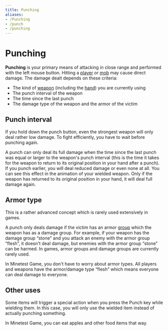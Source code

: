 ```yaml
---
title: Punching
aliases:
- /Punching
- /punch
- /punching
---
```


# Punching

**Punching** is your primary means of attacking in close range and performed with the left mouse button. Hitting a [player](/for-players/player) or [mob](/for-players/mobs) may cause direct damage. The damage dealt depends on these criteria:

*   The kind of [weapon](/for-players/tool#weapons) (including the [hand](/hand)) you are currently using
*   The punch interval of the weapon
*   The time since the last punch
*   The damage type of the weapon and the armor of the victim

Punch interval
--------------

If you hold down the punch button, even the strongest weapon will only deal rather low damage. To fight efficiently, you have to wait before punching again.

A punch can only deal its full damage when the time since the last punch was equal or larger to the weapon's punch interval (this is the time it takes for the weapon to return to its original position in your hand after a punch). If you punch earlier, you will deal reduced damage or even none at all. You can see this effect in the animation of your wielded weapon. Only if the weapon has returned to its original position in your hand, it will deal full damage again.

Armor type
----------

This is a rather advanced concept which is rarely used extensively in games.

A punch only deals damage if the victim has an armor [group](/groups) which the weapon has as a damage group. For example, if your weapon has the damage group “stone” and you attack an enemy with the armor group “flesh”, it doesn't deal damage, but enemies with the armor group “stone” can be harmed. In games, armor groups and damage groups are currently rarely used.

In Minetest Game, you don't have to worry about armor types. All players and weapons have the armor/damage type “flesh” which means everyone can deal damage to everyone.

Other uses
----------

Some items will trigger a special action when you press the Punch key while wielding them. In this case, you will only use the wielded item instead of actually punching something.

In Minetest Game, you can eat apples and other food items that way.
